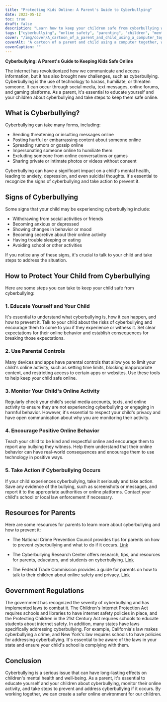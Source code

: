 ```yaml
---
title: "Protecting Kids Online: A Parent's Guide to Cyberbullying"
date: 2023-05-12
toc: true
draft: false
description: "Learn how to keep your children safe from cyberbullying with this comprehensive guide for parents."
tags: ["cyberbullying", "online safety", "parenting", "children", "mental health", "government regulations", "internet safety policies", "online activity monitoring", "prevention", "online harassment", "cyber safety", "digital parenting", "social media", "digital citizenship", "digital footprint", "bullying", "law", "technology", "security", "education"]
cover: "/img/cover/A_cartoon_of_a_parent_and_child_using_a_computer_together.png"
coverAlt: "A cartoon of a parent and child using a computer together, with a speech bubble above the computer showing a positive message."
coverCaption: ""
---
```


**Cyberbullying: A Parent's Guide to Keeping Kids Safe Online**

The internet has revolutionized how we communicate and access information, but it has also brought new challenges, such as cyberbullying. Cyberbullying is the use of technology to harass, humiliate, or threaten someone. It can occur through social media, text messages, online forums, and gaming platforms. As a parent, it's essential to educate yourself and your children about cyberbullying and take steps to keep them safe online.

## What is Cyberbullying?

Cyberbullying can take many forms, including:

- Sending threatening or insulting messages online
- Posting hurtful or embarrassing content about someone online
- Spreading rumors or gossip online
- Impersonating someone online to humiliate them
- Excluding someone from online conversations or games
- Sharing private or intimate photos or videos without consent

Cyberbullying can have a significant impact on a child's mental health, leading to anxiety, depression, and even suicidal thoughts. It's essential to recognize the signs of cyberbullying and take action to prevent it.

## Signs of Cyberbullying

Some signs that your child may be experiencing cyberbullying include:

- Withdrawing from social activities or friends
- Becoming anxious or depressed
- Showing changes in behavior or mood
- Becoming secretive about their online activity
- Having trouble sleeping or eating
- Avoiding school or other activities

If you notice any of these signs, it's crucial to talk to your child and take steps to address the situation.

## How to Protect Your Child from Cyberbullying

Here are some steps you can take to keep your child safe from cyberbullying:

### 1. Educate Yourself and Your Child

It's essential to understand what cyberbullying is, how it can happen, and how to prevent it. Talk to your child about the risks of cyberbullying and encourage them to come to you if they experience or witness it. Set clear expectations for their online behavior and establish consequences for breaking those expectations.

### 2. Use Parental Controls

Many devices and apps have parental controls that allow you to limit your child's online activity, such as setting time limits, blocking inappropriate content, and restricting access to certain apps or websites. Use these tools to help keep your child safe online.

### 3. Monitor Your Child's Online Activity

Regularly check your child's social media accounts, texts, and online activity to ensure they are not experiencing cyberbullying or engaging in harmful behavior. However, it's essential to respect your child's privacy and have open communication about why you are monitoring their activity.

### 4. Encourage Positive Online Behavior

Teach your child to be kind and respectful online and encourage them to report any bullying they witness. Help them understand that their online behavior can have real-world consequences and encourage them to use technology in positive ways.

### 5. Take Action if Cyberbullying Occurs

If your child experiences cyberbullying, take it seriously and take action. Save any evidence of the bullying, such as screenshots or messages, and report it to the appropriate authorities or online platforms. Contact your child's school or local law enforcement if necessary.

## Resources for Parents

Here are some resources for parents to learn more about cyberbullying and how to prevent it:

- The National Crime Prevention Council provides tips for parents on how to prevent cyberbullying and what to do if it occurs. [Link](https://www.ncpc.org/resources/cyberbullying/)

- The Cyberbullying Research Center offers research, tips, and resources for parents, educators, and students on cyberbullying. [Link](https://cyberbullying.org/parents)

- The Federal Trade Commission provides a guide for parents on how to talk to their children about online safety and privacy. [Link](https://consumer.ftc.gov/articles/talk-your-kids)

## Government Regulations

The government has recognized the severity of cyberbullying and has implemented laws to combat it. The Children's Internet Protection Act requires schools and libraries to have internet safety policies in place, and the Protecting Children in the 21st Century Act requires schools to educate students about internet safety. In addition, many states have laws specifically addressing cyberbullying. For example, California's law makes cyberbullying a crime, and New York's law requires schools to have policies for addressing cyberbullying. It's essential to be aware of the laws in your state and ensure your child's school is complying with them.

## Conclusion

Cyberbullying is a serious issue that can have long-lasting effects on children's mental health and well-being. As a parent, it's essential to educate yourself and your children about cyberbullying, monitor their online activity, and take steps to prevent and address cyberbullying if it occurs. By working together, we can create a safer online environment for our children.
